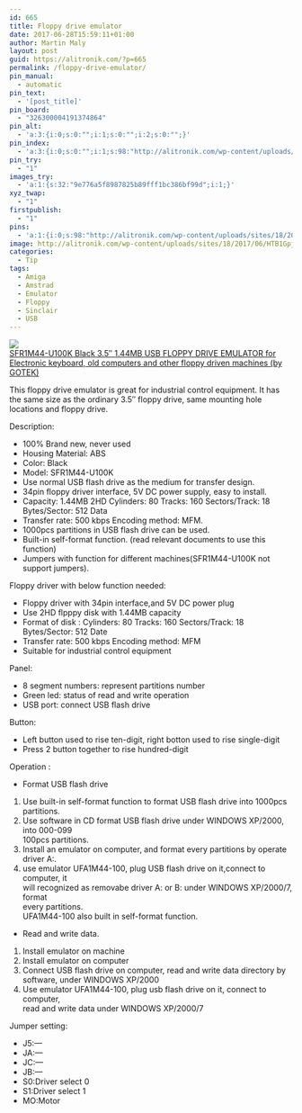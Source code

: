 ```yaml
---
id: 665
title: Floppy drive emulator
date: 2017-06-28T15:59:11+01:00
author: Martin Maly
layout: post
guid: https://alitronik.com/?p=665
permalink: /floppy-drive-emulator/
pin_manual:
  - automatic
pin_text:
  - '[post_title]'
pin_board:
  - "326300004191374864"
pin_alt:
  - 'a:3:{i:0;s:0:"";i:1;s:0:"";i:2;s:0:"";}'
pin_index:
  - 'a:3:{i:0;s:0:"";i:1;s:98:"http://alitronik.com/wp-content/uploads/sites/18/2017/06/HTB1GpjKOpXXXXXhaXXXq6xXFXXXj-300x300.jpg";i:2;s:138:"//ae01.alicdn.com/kf/HTB12cPZOpXXXXbwXpXXq6xXFXXXe/New-Version-SFR1M44-U100K-Black-3-5-1-44MB-USB-SSD-font-b-FLOPPY-b-font.jpg_220x220.jpg";}'
pin_try:
  - "1"
images_try:
  - 'a:1:{s:32:"9e776a5f8987825b89fff1bc386bf99d";i:1;}'
xyz_twap:
  - "1"
firstpublish:
  - "1"
pins:
  - 'a:1:{i:0;s:98:"http://alitronik.com/wp-content/uploads/sites/18/2017/06/HTB1GpjKOpXXXXXhaXXXq6xXFXXXj-300x300.jpg";}'
image: http://alitronik.com/wp-content/uploads/sites/18/2017/06/HTB1GpjKOpXXXXXhaXXXq6xXFXXXj.jpg
categories:
  - Tip
tags:
  - Amiga
  - Amstrad
  - Emulator
  - Floppy
  - Sinclair
  - USB
---
```

<a href="http://s.click.aliexpress.com/e/aYFi2jy" target="_parent"><img src="//ae01.alicdn.com/kf/HTB12cPZOpXXXXbwXpXXq6xXFXXXe/New-Version-SFR1M44-U100K-Black-3-5-1-44MB-USB-SSD-font-b-FLOPPY-b-font.jpg_220x220.jpg" /><span style="display: block;">SFR1M44-U100K Black 3.5&#8243; 1.44MB USB FLOPPY DRIVE EMULATOR for Electronic keyboard, old computers and other floppy driven machines (by GOTEK)</span></a>

This floppy drive emulator is great for industrial control equipment. It has the same size as the ordinary 3.5&#8243; floppy drive, same mounting hole locations and floppy drive.

Description:

  * 100% Brand new, never used
  * Housing Material: ABS
  * Color: Black
  * Model: SFR1M44-U100K
  * Use normal USB flash drive as the medium for transfer design.
  * 34pin floppy driver interface, 5V DC power supply, easy to install.
  * Capacity: 1.44MB 2HD Cylinders: 80 Tracks: 160 Sectors/Track: 18 Bytes/Sector: 512 Data
  * Transfer rate: 500 kbps Encoding method: MFM.
  * 1000pcs partitions in USB flash drive can be used.
  * Built-in self-format function. (read relevant documents to use this function)
  * Jumpers with function for different machines(SFR1M44-U100K not support jumpers).

Floppy driver with below function needed:

  * Floppy driver with 34pin interface,and 5V DC power plug
  * Use 2HD flpppy disk with 1.44MB capacity
  * Format of disk : Cylinders: 80 Tracks: 160 Sectors/Track: 18 Bytes/Sector: 512 Date
  * Transfer rate: 500 kbps Encoding method: MFM
  * Suitable for industrial control equipment

Panel:

  * 8 segment numbers: represent partitions number
  * Green led: status of read and write operation
  * USB port: connect USB flash drive

Button:

  * Left button used to rise ten-digit, right botton used to rise single-digit
  * Press 2 button together to rise hundred-digit

Operation :

  * Format USB flash drive

  1. Use built-in self-format function to format USB flash drive into 1000pcs  
    partitions.
  2. Use software in CD format USB flash drive under WINDOWS XP/2000, into 000-099  
    100pcs partitions.
  3. Install an emulator on computer, and format every partitions by operate  
    driver A:.
  4. use emulator UFA1M44-100, plug USB flash drive on it,connect to computer, it  
    will recognized as removabe driver A: or B: under WINDOWS XP/2000/7, format  
    every partitions.  
    UFA1M44-100 also built in self-format function.

  * Read and write data.

  1. Install emulator on machine
  2. Install emulator on computer
  3. Connect USB flash drive on computer, read and write data directory by  
    software, under WINDOWS XP/2000
  4. Use emulator UFA1M44-100, plug usb flash drive on it, connect to computer,  
    read and write data under WINDOWS XP/2000/7

Jumper setting:

  * J5:&#8212;
  * JA:&#8212;
  * JC:&#8212;
  * JB:&#8212;
  * S0:Driver select 0
  * S1:Driver select 1
  * MO:Motor